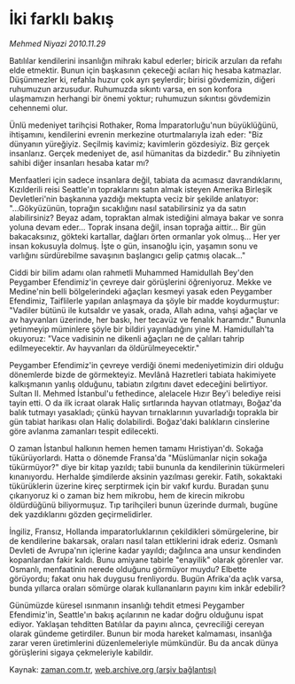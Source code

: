 # İki farklı bakış

*Mehmed Niyazi 2010.11.29*

<td class="columnist-detail">
<p>Batılılar kendilerini insanlığın mihrakı kabul ederler; biricik arzuları da refahı elde etmektir. Bunun için başkasının çekeceği acıları hiç hesaba katmazlar. Düşünmezler ki, refahla huzur çok ayrı şeylerdir; birisi gövdemizin, diğeri ruhumuzun arzusudur. Ruhumuzda sıkıntı varsa, en son konfora ulaşmamızın herhangi bir önemi yoktur; ruhumuzun sıkıntısı gövdemizin cehennemi olur.</p>
<p>
<div id="haberMetinDiv">
<p> Ünlü medeniyet tarihçisi Rothaker, Roma İmparatorluğu'nun büyüklüğünü, ihtişamını, kendilerini evrenin merkezine oturtmalarıyla izah eder: "Biz dünyanın yüreğiyiz. Seçilmiş kavimiz; kavimlerin gözdesiyiz. Biz gerçek insanlarız. Gerçek medeniyet de, asıl hümanitas da bizdedir." Bu zihniyetin sahibi diğer insanları hesaba katar mı?
<p> Menfaatleri için sadece insanlara değil, tabiata da acımasız davrandıklarını, Kızılderili reisi Seattle'ın topraklarını satın almak isteyen Amerika Birleşik Devletleri'nin başkanına yazdığı mektupta veciz bir şekilde anlatıyor: "...Gökyüzünün, toprağın sıcaklığını nasıl satabilirsiniz ya da satın alabilirsiniz? Beyaz adam, topraktan almak istediğini almaya bakar ve sonra yoluna devam eder... Toprak insana değil, insan toprağa aittir... Bir gün bakacaksınız, gökteki kartallar, dağları örten ormanlar yok olmuş... Her yer insan kokusuyla dolmuş. İşte o gün, insanoğlu için, yaşamın sonu ve varlığını sürdürebilme savaşının başlangıcı gelip çatmış olacak..."
<p> Ciddi bir bilim adamı olan rahmetli Muhammed Hamidullah Bey'den Peygamber Efendimiz'in çevreye dair görüşlerini öğreniyoruz. Mekke ve Medine'nin belli bölgelerindeki ağaçları kesmeyi yasak eden Peygamber Efendimiz, Taiflilerle yapılan anlaşmaya da şöyle bir madde koydurmuştur: "Vadiler bütünü ile kutsaldır ve yasak, orada, Allah adına, vahşi ağaçlar ve av hayvanları üzerinde, her baskı, her tecavüz ve fenalık haramdır." Bununla yetinmeyip müminlere şöyle bir bildiri yayınladığını yine M. Hamidullah'ta okuyoruz: "Vace vadisinin ne dikenli ağaçları ne de çalıları tahrip edilmeyecektir. Av hayvanları da öldürülmeyecektir."
<p> Peygamber Efendimiz'in çevreye verdiği önemi medeniyetimizin diri olduğu dönemlerde bizde de görmekteyiz. Mevlânâ Hazretleri tabiata hakimiyete kalkışmanın yanlış olduğunu, tabiatın zılgıtını davet edeceğini belirtiyor. Sultan II. Mehmed İstanbul'u fethedince, alelacele Hızır Bey'i belediye reisi tayin etti. O da ilk icraat olarak Haliç sırtlarında hayvan otlatmayı, Boğaz'da balık tutmayı yasakladı; çünkü hayvan tırnaklarının yuvarladığı toprakla bir gün tabiat harikası olan Haliç dolabilirdi. Boğaz'daki balıkların cinslerine göre avlanma zamanları tespit edilecekti.
<p> O zaman İstanbul halkının hemen hemen tamamı Hıristiyan'dı. Sokağa tükürüyorlardı. Hatta o dönemde Fransa'da "Müslümanlar niçin sokağa tükürmüyor?" diye bir kitap yazıldı; tabii bununla da kendilerinin tükürmeleri kınanıyordu. Herhalde şimdilerde aksinin yazılması gerekir. Fatih, sokaktaki tükürüklerin üzerine kireç serptirmek için bir vakıf kurdu. Buradan şunu çıkarıyoruz ki o zaman biz hem mikrobu, hem de kirecin mikrobu öldürdüğünü biliyormuşuz. Tıp tarihçileri bunun üzerinde durmalı, bugüne dek yazdıklarını gözden geçirmelidirler.
<p> İngiliz, Fransız, Hollanda imparatorluklarının çekildikleri sömürgelerine, bir de kendilerine bakarsak, oraları nasıl talan ettiklerini idrak ederiz. Osmanlı Devleti de Avrupa'nın içlerine kadar yayıldı; dağılınca ana unsur kendinden kopanlardan fakir kaldı. Bunu amiyane tabirle "enayilik" olarak görenler var. Osmanlı, menfaatinin nerede olduğunu görmüyor muydu? Elbette görüyordu; fakat onu hak duygusu frenliyordu. Bugün Afrika'da açlık varsa, bunda yıllarca oraları sömürge olarak kullananların payını kim inkâr edebilir?
<p> Günümüzde küresel ısınmanın insanlığı tehdit etmesi Peygamber Efendimiz'in, Seattle'ın bakış açılarının ne kadar doğru olduğunu ispat ediyor. Yaklaşan tehditten Batılılar da payını alınca, çevreciliği cereyan olarak gündeme getirdiler. Bunun bir moda hareket kalmaması, insanlığa zarar veren üretimlerini düzenlemeleriyle mümkündür. Bu da ancak dünya görüşlerini sigaya çekmeleriyle kabildir. </p></p></p></p></p></p></p></div>
</p>
<a href="http://web.archive.org/web/20110109183045/mailto:m.niyazi@zaman.com.tr">
</a></td>

Kaynak: [zaman.com.tr](http://zaman.com.tr/yazar.do?yazino=1058218), [web.archive.org (arşiv bağlantısı)](http://web.archive.org/web/20110109183045/http://www.zaman.com.tr:80/yazar.do?yazino=1058218)
